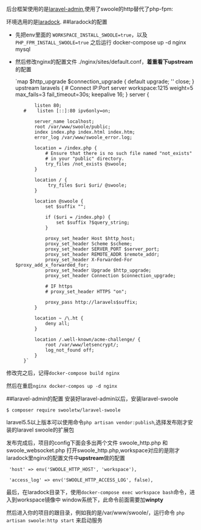 后台框架使用的是[laravel-admin](https://laravel-admin.org/docs/zh),使用了swoole的http替代了php-fpm:

环境选用的是[laradock](http://laradock.io/).
##laradock的配置
- 先把env里面的 `WORKSPACE_INSTALL_SWOOLE=true`，以及 `PHP_FPM_INSTALL_SWOOLE=true`
之后运行 docker-compose up -d nginx mysql

- 然后修改nginx的配置文件 ./nginx/sites/default.conf，**着重看下upstream**的配置


    `map $http_upgrade $connection_upgrade {
             default upgrade;
             ''      close;
         }
         upstream laravels {
             # Connect IP:Port
             server workspace:1215 weight=5 max_fails=3 fail_timeout=30s;
             keepalive 16;
         }
         server {
    
             listen 80;
         #    listen [::]:80 ipv6only=on;
    
             server_name localhost;
             root /var/www/swoole/public;
             index index.php index.html index.htm;
             error_log /var/www/swoole_error.log;
    
             location = /index.php {
                 # Ensure that there is no such file named "not_exists"
                 # in your "public" directory.
                 try_files /not_exists @swoole;
             }
    
             location / {
                  try_files $uri $uri/ @swoole;
             }
    
             location @swoole {
                 set $suffix "";
    
                 if ($uri = /index.php) {
                     set $suffix ?$query_string;
                 }
    
                 proxy_set_header Host $http_host;
                 proxy_set_header Scheme $scheme;
                 proxy_set_header SERVER_PORT $server_port;
                 proxy_set_header REMOTE_ADDR $remote_addr;
                 proxy_set_header X-Forwarded-For $proxy_add_x_forwarded_for;
                 proxy_set_header Upgrade $http_upgrade;
                 proxy_set_header Connection $connection_upgrade;
    
                 # IF https
                 # proxy_set_header HTTPS "on";
    
                 proxy_pass http://laravels$suffix;
             }
    
             location ~ /\.ht {
                 deny all;
             }
    
             location /.well-known/acme-challenge/ {
                 root /var/www/letsencrypt/;
                 log_not_found off;
             }
         }`
         
         
修改完之后，记得`docker-compose build nginx`

然后在重启`nginx docker-compos up -d nginx`

##laravel-admin的配置
 安装好laravel-admin以后，安装laravel-swoole
 
`$ composer require swooletw/laravel-swoole`

laravel5.5以上版本可以使用命令`php artisan vendor:publish`,选择发布刚才安装的laravel swoole的扩展包

发布完成后，项目的config下面会多出两个文件 swoole_http.php 和swoole_websocket.php
打开swoole_http.php,workspace对应的是刚才laradock里nginx的配置文件中**upstream**做的配置

` 'host' => env('SWOOLE_HTTP_HOST', 'workspace'),`

`  'access_log' => env('SWOOLE_HTTP_ACCESS_LOG', false),
`

最后，在laradock目录下，使用`docker-compose exec workspace bash`命令，进入到workspace镜像中
window系统下，此命令前面需要加**winpty**

然后进入你的项目的跟目录，例如我的是/var/www/swoole/，运行命令
`php artisan swoole:http start` 来启动服务
